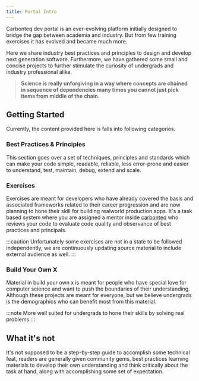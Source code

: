 ```yaml
---
title: Portal Intro
---
```


Carbonteq dev portal is an ever-evolving platform initially designed to bridge the gap between academia and industry. But from few training exercises it has evolved and became much more.

Here we share industry best practices and principles to design and develop next generation software. Furthermore, we have gathered some small and concise projects to further stimulate the curiosity of undergrads and industry professional alike.

> **Science is really unforgiving in a way where concepts are chained in sequence of dependencies many times you cannot just pick items from middle of the chain.**

## Getting Started

Currently, the content provided here is falls into following categories.

### Best Practices & Principles

This section goes over a set of techniques, principles and standards which can make your code simple, readable, reliable, less error-prone and easier to understand, test, maintain, debug, extend and scale.

### Exercises

Exercises are meant for developers who have already covered the basis and associated frameworks related to their career progression and are now planning to hone their skill for building realworld production apps. It's a task based system where you are assigned a mentor inside [carbonteq](https://carbonteq.com/) who reviews your code to evaluate code quality and observance of best practices and principals.

:::caution
Unfortunately some exercises are not in a state to be followed independently, we are continuously updating source material to include external audience as well.
:::

### Build Your Own X

Material in build your own x is meant for people who have special love for computer science and want to push the boundaries of their understanding. Although these projects are meant for everyone, but we believe undergrads is the demographics who can benefit most from this material.

:::note
More well suited for undergrads to hone their skills by solving real problems
:::

## What it's not

It's not supposed to be a step-by-step guide to accomplish some technical feat, readers are generally given community gems, best practices learning materials to develop their own understanding and think critically about the task at hand, along with accomplishing some set of expectation.
